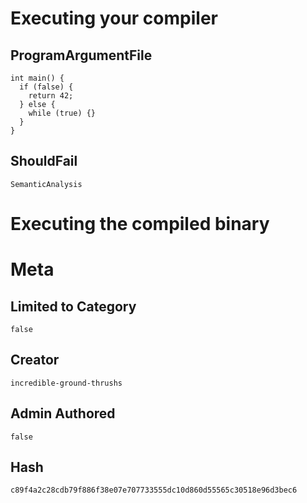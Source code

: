 # Executing your compiler

## ProgramArgumentFile

```
int main() {
  if (false) {
    return 42;
  } else {
    while (true) {}
  }
}
```

## ShouldFail

```
SemanticAnalysis
```

# Executing the compiled binary

# Meta

## Limited to Category

```
false
```

## Creator

```
incredible-ground-thrushs
```

## Admin Authored

```
false
```

## Hash

```
c89f4a2c28cdb79f886f38e07e707733555dc10d860d55565c30518e96d3bec6
```
